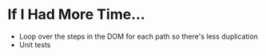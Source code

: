 # If I Had More Time...

- Loop over the steps in the DOM for each path so there's less duplication
- Unit tests
